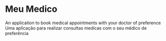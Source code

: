 # Meu Medico
An application to book medical appointments with your doctor of preference 
</br>
Uma aplicação para realizar consultas medicas com o seu médico de preferência

